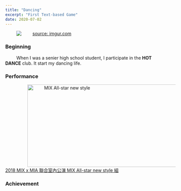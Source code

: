 ```yaml
---
title: "Dancing"
excerpt: "First Text-based Game"
date: 2020-07-02
---
```


<style>
body {
  background-image: url("https://imgur.com/FyFIiLF");
  background-position: top;
  background-attachment: fixed;
  background-size: auto;
}
p {
    text-indent: 35px;
}
</style>

<a href="https://imgur.com/FyFIiLF"><img src="https://i.imgur.com/FyFIiLF.jpg" title="source: imgur.com" /></a>

### Beginning

When I was a senier high school student, I participate in the **HOT DANCE** club.
It start my dancing life.

### Performance
<a href="https://www.youtube.com/watch?v=DjG6oCOyeZ0&list=PLKp2DVXTMYxKiJgDlCltTcQaMB_ZXUxit&index=41"><img src="https://i.imgur.com/pn8jYm0.jpg" style="width:519px;height:261px;" title="MIX All-star new style" /></a>
<br>
[2018 MIX x MIA 聯合室內公演 MIX All-star new style 組](https://www.youtube.com/watch?v=DjG6oCOyeZ0&list=PLKp2DVXTMYxKiJgDlCltTcQaMB_ZXUxit&index=41)

### Achievement






